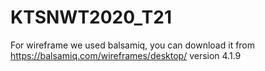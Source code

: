 # KTSNWT2020_T21
For wireframe we used balsamiq, you can download it from https://balsamiq.com/wireframes/desktop/ version 4.1.9